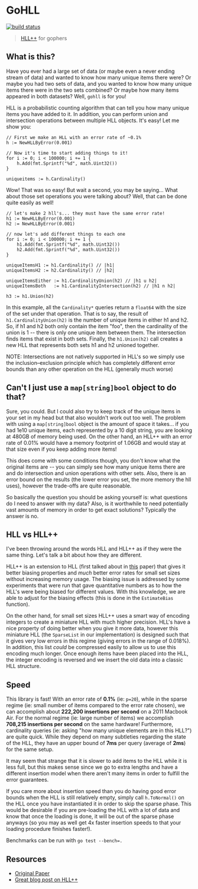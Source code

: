 # GoHLL

[![build status](https://travis-ci.org/mynameisfiber/gohll.png?branch=master)](https://travis-ci.org/mynameisfiber/gohll)

> [HLL++][1] for gophers

## What is this?

Have you ever had a large set of data (or maybe even a never ending stream of
data) and wanted to know how many unique items there were?  Or maybe you had
two sets of data, and you wanted to know how many unique items there were in
the two sets combined?  Or maybe how many items appeared in both datasets?
Well, `gohll` is for you!

HLL is a probabilistic counting algorithm that can tell you how many unique
items you have added to it.  In addition, you can perform union and
intersection operations between multiple HLL objects.  It's easy!  Let me show you:

```
// First we make an HLL with an error rate of ~0.1%
h := NewHLLByError(0.001)

// Now it's time to start adding things to it!
for i := 0; i < 100000; i += 1 {
    h.Add(fmt.Sprintf("%d", math.Uint32())
}

uniqueitems := h.Cardinality()
```

Wow! That was so easy!  But wait a second, you may be saying... What about
those set operations you were talking about?  Well, that can be done quite
easily as well!

```
// let's make 2 hll's... they must have the same error rate!
h1 := NewHLLByError(0.001)
h2 := NewHLLByError(0.001)

// now let's add different things to each one
for i := 0; i < 100000; i += 1 {
    h1.Add(fmt.Sprintf("%d", math.Uint32())
    h2.Add(fmt.Sprintf("%d", math.Uint32())
}

uniqueItemsH1 := h1.Cardinality() // |h1|
uniqueItemsH2 := h2.Cardinality() // |h2|

uniqueItemsEither := h1.CardinalityUnion(h2) // |h1 u h2|
uniqueItemsBoth   := h1.CardinalityIntersection(h2) // |h1 n h2|

h3 := h1.Union(h2)
```

In this example, all the `Cardinality*` queries return a `float64` with the
size of the set under that operation.  That is to say, the result of
`h1.CardinalityUnion(h2)` is the number of unique items in either h1 and h2.
So, if h1 and h2 both only contain the item "foo", then the cardinality of the
union is 1 -- there is only one unique item between them.  The intersection
finds items that exist in both sets.  Finally, the `h1.Union(h2)` call creates
a new HLL that represents both sets h1 and h2 unioned together.

NOTE: Intersections are not natively supported in HLL's so we simply use the
inclusion–exclusion principle which has completely different error bounds than
any other operation on the HLL (generally much worse)

## Can't I just use a `map[string]bool` object to do that?

Sure, you could.  But I could also try to keep track of the unique items in
your set in my head but that also wouldn't work out too well.  The problem with
using a `map[string]bool` object is the amount of space it takes... if you had
1e10 unique items, each represented by a 10 digit string, you are looking at
480GB of memory being used.  On the other hand, an HLL++ with an error rate of
0.01% would have a memory footprint of 1.06GB and would stay at that size even
if you keep adding more items!

This does come with some conditions though, you don't know what the original
items are -- you can simply see how many unique items there are and do
intersection and union operations with other sets.  Also, there is an error
bound on the results (the lower error you set, the more memory the hll uses),
however the trade-offs are quite reasonable.

So basically the question you should be asking yourself is: what questions do I
need to answer with my data?  Also, is it worthwhile to need potentially vast
amounts of memory in order to get exact solutions?  Typically the answer is no.

## HLL vs HLL++

I've been throwing around the words HLL and HLL++ as if they were the same
thing.  Let's talk a bit about how they are different.

HLL++ is an extension to HLL (first talked about in [this][1] paper) that gives
it better biasing properties and _much_ better error rates for small set sizes
without increasing memory usage.  The biasing issue is addressed by some
experiments that were run that gave quantitative numbers as to how the HLL's
were being biased for different values.  With this knowledge, we are able to
adjust for the biasing effects (this is done in the `EstimateBias` function).

On the other hand, for small set sizes HLL++ uses a smart way of encoding
integers to create a miniature HLL with much higher precision.  HLL's have a
nice property of doing better when you give it more data, however this
miniature HLL (the `SparseList` in our implementation) is designed such that it
gives very low errors in this regime (giving errors in the range of 0.018%).
In addition, this list _could_ be compressed easily to allow us to use this
encoding much longer.  Once enough items have been placed into the HLL, the
integer encoding is reversed and we insert the old data into a classic HLL
structure.

## Speed

This library is fast!  With an error rate of __0.1%__ (ie: `p=20`), while in
the sparse regime (ie: small number of items compared to the error rate
chosen), we can accomplish about __222,200 insertions per second__ on a 2011
Macbook Air.  For the normal regime (ie: large number of items) we accomplish
__708,215 insertions per second__ on the same hardware!  Furthermore,
cardinality queries (ie: asking "how many unique elements are in this HLL?")
are quite quick.  While they depend on many subtleties regarding the state of
the HLL, they have an upper bound of __7ms__ per query (average of __2ms__) for
the same setup.

It may seem that strange that it is slower to add items to the HLL while it is
less full, but this makes sense since we go to extra lengths and have a
different insertion model when there aren't many items in order to fulfill the
error guarantees.

If you care more about insertion speed than you do having good error bounds
when the HLL is still relatively empty, simply call `h.ToNormal()` on the HLL
once you have instantiated it in order to skip the sparse phase.  This would be
desirable if you are pre-loading the HLL with a lot of data and know that once
the loading is done, it will be out of the sparse phase anyways (so you may as
well get 4x faster insertion speeds to that your loading procedure finishes
faster!).

Benchmarks can be run with `go test --bench=.`

## Resources

* [Original Paper][1]
* [Great blog post on HLL++][2]

[1]: http://static.googleusercontent.com/external_content/untrusted_dlcp/research.google.com/en/us/pubs/archive/40671.pdf
[2]: http://blog.aggregateknowledge.com/2013/01/24/hyperloglog-googles-take-on-engineering-hll/
